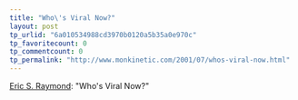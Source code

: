 ```yaml
---
title: "Who\'s Viral Now?"
layout: post
tp_urlid: "6a010534988cd3970b0120a5b35a0e970c"
tp_favoritecount: 0
tp_commentcount: 0
tp_permalink: "http://www.monkinetic.com/2001/07/whos-viral-now.html"
---
```

<a href="http://linuxtoday.com/news_story.php3?ltsn=2001-07-03-007-21-OP-CY">Eric S. Raymond</a>: &quot;Who&#39;s Viral Now?&quot;
